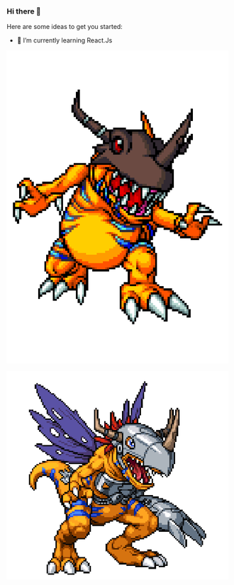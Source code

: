 ### Hi there 👋


Here are some ideas to get you started:

- 🌱 I’m currently learning React.Js 




![](dig1.gif)

![](dig2.gif)

